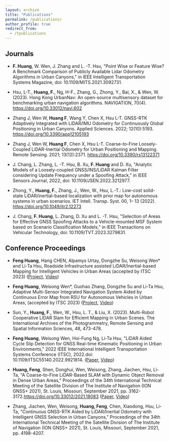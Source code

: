```yaml
---
layout: archive
title: "Publications"
permalink: /publications/
author_profile: true
redirect_from:
  - /tpublications
---
```


## Journals

* **F. Huang**, W. Wen, J. Zhang and L. -T. Hsu, "Point Wise or Feature Wise? A Benchmark Comparison of Publicly Available Lidar Odometry Algorithms in Urban Canyons," in IEEE Intelligent Transportation Systems Magazine, doi: 10.1109/MITS.2021.3092731. 

* Hsu, L-T., **Huang, F.**, Ng, H-F., Zhang, G., Zhong, Y., Bai, X., & Wen, W. (2023). Hong Kong UrbanNav: An open-source multisensory dataset for benchmarking urban navigation algorithms. NAVIGATION, 70(4). https://doi.org/10.33012/navi.602

* Zhang J, Wen W, **Huang F**, Wang Y, Chen X, Hsu L-T. GNSS-RTK Adaptively Integrated with LiDAR/IMU Odometry for Continuously Global Positioning in Urban Canyons. Applied Sciences. 2022; 12(10):5193. https://doi.org/10.3390/app12105193

* Zhang J, Wen W, **Huang F**, Chen X, Hsu L-T. Coarse-to-Fine Loosely-Coupled LiDAR-Inertial Odometry for Urban Positioning and Mapping. Remote Sensing. 2021; 13(12):2371. https://doi.org/10.3390/rs13122371

* J. Chang, L. Zhang, L. -T. Hsu, B. Xu, **F. Huang** and D. Xu, "Analytic Models of a Loosely-coupled GNSS/INS/LiDAR Kalman Filter considering Update Frequency under a Spoofing Attack," in IEEE Sensors Journal, 2022, doi: 10.1109/JSEN.2022.3212977.

* Zhong, Y., **Huang, F.**, Zhang, J., Wen, W., Hsu, L.-T.: Low-cost solid-state LiDAR/inertial-based localization with prior map for autonomous systems in urban scenarios. IET Intell. Transp. Syst. 00, 1– 13 (2022). https://doi.org/10.1049/itr2.12273

* J. Chang, **F. Huang**, L. Zhang, D. Xu and L. -T. Hsu, "Selection of Areas for Effective GNSS Spoofing Attacks to a Vehicle-mounted MSF System based on Scenario Classification Models," in IEEE Transactions on Vehicular Technology, doi: 10.1109/TVT.2023.3279831.

## Conference Proceedings 

* **Feng Huang**, Hang CHEN, Alpamys Urtay, Dongzhe Su, Weisong Wen* and Li-Ta Hsu, Roadside Infrastructure assisted LiDAR/Inertial-based Mapping for Intelligent Vehicles in Urban Areas (accepted by ITSC 2023) ([Project](https://github.com/DarrenWong/RSI-aided_LIO), [Video](https://youtu.be/qan46m3gczo))

* **Feng Huang**, Weisong Wen*, Guohao Zhang, Dongzhe Su and Li-Ta Hsu, Adaptive Multi-Sensor Integrated Navigation System Aided by Continuous Error Map from RSU for Autonomous Vehicles in Urban Areas, (accepted by ITSC 2023) ([Project](https://github.com/DarrenWong/continuous_error_map), [Video](https://youtu.be/6iRHJKm1LQc))

* Sun, Y., **Huang, F**., Wen, W., Hsu, L. T., & Liu, X. (2023). Multi-Robot Cooperative LIDAR Slam for Efficient Mapping in Urban Scenes. The International Archives of the Photogrammetry, Remote Sensing and Spatial Information Sciences, 48, 473-478.

* **Feng Huang**, Weisong Wen, Hoi-Fung Ng, Li-Ta Hsu, "LiDAR Aided Cycle Slip Detection for GNSS Real-time Kinematic Positioning in Urban Environments," 2022 IEEE International Intelligent Transportation Systems Conference (ITSC), 2022.doi: 10.1109/ITSC55140.2022.9921814. ([Paper](https://ieeexplore.ieee.org/abstract/document/9921814), [Video](https://youtu.be/Ys4xCbN9h1s))

* **Huang, Feng**, Shen, Donghui, Wen, Weisong, Zhang, Jiachen, Hsu, Li-Ta, "A Coarse-to-Fine LiDAR-Based SLAM with Dynamic Object Removal in Dense Urban Areas," Proceedings of the 34th International Technical Meeting of the Satellite Division of The Institute of Navigation (ION GNSS+ 2021), St. Louis, Missouri, September 2021, pp. 3162-3172.https://doi.org/10.33012/2021.18083 ([Paper](https://www.ion.org/publications/abstract.cfm?articleID=18083), [Video](https://youtu.be/X_t4EDOdKMY))

* Zhang, Jiachen, Wen, Weisong, **Huang, Feng**, Chen, Xiaodong, Hsu, Li-Ta, "Continuous GNSS-RTK Aided by LiDAR/Inertial Odometry with Intelligent GNSS Selection in Urban Canyons," Proceedings of the 34th International Technical Meeting of the Satellite Division of The Institute of Navigation (ION GNSS+ 2021), St. Louis, Missouri, September 2021, pp. 4198-4207.




